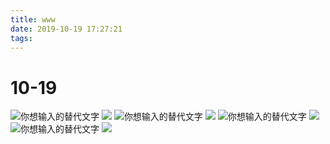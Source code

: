 ```yaml
---
title: www
date: 2019-10-19 17:27:21
tags:
---
```


# 10-19
![你想输入的替代文字](/img/cover.jpg)
![](https://camo.githubusercontent.com/2a90d0266d4d54e618c7cbb46af683174f37347c/68747470733a2f2f666563682e696e2f7374617469632f696d616765732f44696173706f72612e6a7067)
![你想输入的替代文字](/img/cover.jpg)
![](https://camo.githubusercontent.com/2a90d0266d4d54e618c7cbb46af683174f37347c/68747470733a2f2f666563682e696e2f7374617469632f696d616765732f44696173706f72612e6a7067)
![你想输入的替代文字](/img/cover.jpg)
![](https://camo.githubusercontent.com/2a90d0266d4d54e618c7cbb46af683174f37347c/68747470733a2f2f666563682e696e2f7374617469632f696d616765732f44696173706f72612e6a7067)
![你想输入的替代文字](/img/cover.jpg)
![](https://camo.githubusercontent.com/2a90d0266d4d54e618c7cbb46af683174f37347c/68747470733a2f2f666563682e696e2f7374617469632f696d616765732f44696173706f72612e6a7067)